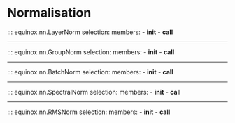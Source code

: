 # Normalisation

::: equinox.nn.LayerNorm
    selection:
        members:
            - __init__
            - __call__

---

::: equinox.nn.GroupNorm
    selection:
        members:
            - __init__
            - __call__

---

::: equinox.nn.BatchNorm
    selection:
        members:
            - __init__
            - __call__

---

::: equinox.nn.SpectralNorm
    selection:
        members:
            - __init__
            - __call__

---

::: equinox.nn.RMSNorm
    selection:
        members:
            - __init__
            - __call__
